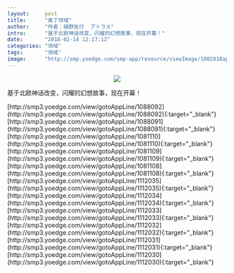 ```yaml
---
layout:     post
title:      "奥丁领域"
author:     "作者：樋野友行  アトラス"
intro:      "基于北欧神话改变，闪耀的幻想故事，现在开幕！"
date:       "2018-02-14 12:17:12"
categories: "领域"
tags:       "领域"
image:      "http://smp.yoedge.com/smp-app/resource/viewImage/1002818appline.png"
---
```

<div style="text-align: center">
<p><img src="http://smp.yoedge.com/smp-app/resource/viewImage/1002818appline.png"/></p>
</div>
<p class="post-meta">
<span>基于北欧神话改变，闪耀的幻想故事，现在开幕！</span>
</p>
[http://smp3.yoedge.com/view/gotoAppLine/1088092](http://smp3.yoedge.com/view/gotoAppLine/1088092){:target="_blank"}
[http://smp3.yoedge.com/view/gotoAppLine/1088091](http://smp3.yoedge.com/view/gotoAppLine/1088091){:target="_blank"}
[http://smp3.yoedge.com/view/gotoAppLine/1081110](http://smp3.yoedge.com/view/gotoAppLine/1081110){:target="_blank"}
[http://smp3.yoedge.com/view/gotoAppLine/1081109](http://smp3.yoedge.com/view/gotoAppLine/1081109){:target="_blank"}
[http://smp3.yoedge.com/view/gotoAppLine/1081108](http://smp3.yoedge.com/view/gotoAppLine/1081108){:target="_blank"}
[http://smp3.yoedge.com/view/gotoAppLine/1112035](http://smp3.yoedge.com/view/gotoAppLine/1112035){:target="_blank"}
[http://smp3.yoedge.com/view/gotoAppLine/1112034](http://smp3.yoedge.com/view/gotoAppLine/1112034){:target="_blank"}
[http://smp3.yoedge.com/view/gotoAppLine/1112033](http://smp3.yoedge.com/view/gotoAppLine/1112033){:target="_blank"}
[http://smp3.yoedge.com/view/gotoAppLine/1112032](http://smp3.yoedge.com/view/gotoAppLine/1112032){:target="_blank"}
[http://smp3.yoedge.com/view/gotoAppLine/1112031](http://smp3.yoedge.com/view/gotoAppLine/1112031){:target="_blank"}
[http://smp3.yoedge.com/view/gotoAppLine/1112030](http://smp3.yoedge.com/view/gotoAppLine/1112030){:target="_blank"}


